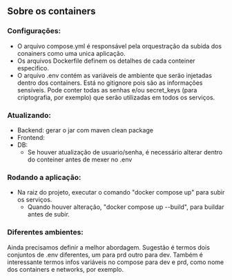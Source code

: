 ## Sobre os containers

### Configurações:
- O arquivo compose.yml é responsável pela orquestração da subida dos conainers como uma unica aplicação.
- Os arquivos Dockerfile definem os detalhes de cada conteiner especifico.
- O arquivo .env contém as variáveis de ambiente que serão injetadas dentro dos containers. Está no gitignore pois são as informações sensíveis. Pode conter todas as senhas e/ou secret_keys (para criptografia, por exemplo) que serão utilizadas em todos os serviços.
### Atualizando:
- Backend: gerar o jar com maven clean package
- Frontend:
- DB:
  - Se houver atualização de usuario/senha, é necessário alterar dentro do conteiner antes de mexer no .env
### Rodando a aplicação:
- Na raiz do projeto, executar o comando "docker compose up" para subir os serviços.
  - Quando houver alteração, "docker compose up --build", para buildar antes de subir.
### Diferentes ambientes:
Ainda precisamos definir a melhor abordagem. Sugestão é termos dois conjuntos de .env diferentes, um para prd outro para dev.
Também é interessante termos infos variáveis no compose para dev e prd, como nome dos containers e networks, por exemplo.
